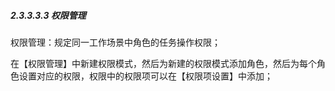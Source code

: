 ##### 2.3.3.3.3 权限管理

权限管理：规定同一工作场景中角色的任务操作权限；

在【权限管理】中新建权限模式，然后为新建的权限模式添加角色，然后为每个角色设置对应的权限，权限中的权限项可以在【权限项设置】中添加；
